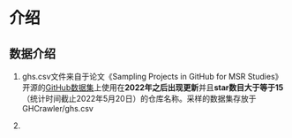 # 介绍
## 数据介绍
1. ghs.csv文件来自于论文《Sampling Projects in GitHub for MSR Studies》开源的[GitHub数据集](https://seart-ghs.si.usi.ch)上使用在**2022年之后出现更新**并且**star数目大于等于15**（统计时间截止2022年5月20日）的仓库名称。采样的数据集存放于GHCrawler/ghs.csv

2. 

